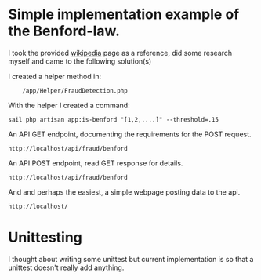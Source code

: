# Simple implementation example of the Benford-law.
I took the provided [wikipedia](https://en.wikipedia.org/wiki/Benford%27s_law) page as a reference, did some research myself and came to the following solution(s)

I created a helper method in:
```
    /app/Helper/FraudDetection.php
```

With the helper I created a command:
```
sail php artisan app:is-benford "[1,2,....]" --threshold=.15 
```
An API GET endpoint, documenting the requirements for the POST request.
```
http://localhost/api/fraud/benford
```
An API POST endpoint, read GET response for details.
```
http://localhost/api/fraud/benford
```
And and perhaps the easiest, a simple webpage posting data to the api.

```http://localhost/```

# Unittesting
I thought about writing some unittest but current implementation is so  that a unittest doesn't really add anything.
